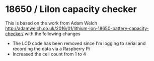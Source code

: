 # 18650 / LiIon capacity checker

This is based on the work from Adam Welch http://adamwelch.co.uk/2016/01/lithium-ion-18650-battery-capacity-checker/ with the following changes

- The LCD code has been removed since I'm logging to serial and recording the data via a Raspberry Pi
- Increased the cell count from 1 to 4
